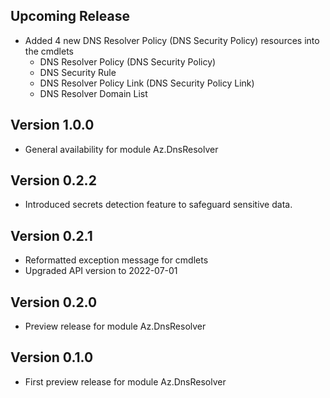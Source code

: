 <!--
    Please leave this section at the top of the change log.

    Changes for the upcoming release should go under the section titled "Upcoming Release", and should adhere to the following format:

    ## Upcoming Release
    * Overview of change #1
        - Additional information about change #1
    * Overview of change #2
        - Additional information about change #2
        - Additional information about change #2
    * Overview of change #3
    * Overview of change #4
        - Additional information about change #4

    ## YYYY.MM.DD - Version X.Y.Z (Previous Release)
    * Overview of change #1
        - Additional information about change #1
-->
## Upcoming Release
* Added 4 new DNS Resolver Policy (DNS Security Policy) resources into the cmdlets
    - DNS Resolver Policy (DNS Security Policy)
    - DNS Security Rule
    - DNS Resolver Policy Link (DNS Security Policy Link)
    - DNS Resolver Domain List

## Version 1.0.0
* General availability for module Az.DnsResolver

## Version 0.2.2
* Introduced secrets detection feature to safeguard sensitive data.

## Version 0.2.1
* Reformatted exception message for cmdlets
* Upgraded API version to 2022-07-01

## Version 0.2.0
* Preview release for module Az.DnsResolver

## Version 0.1.0
* First preview release for module Az.DnsResolver

